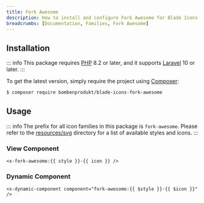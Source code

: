 ```yaml
---
title: Fork Awesome
description: How to install and configure Fork Awesome for Blade Icons.
breadcrumbs: [Documentation, Families, Fork Awesome]
---
```


## Installation

::: info
This package requires [PHP](https://www.php.net/) 8.2 or later, and it supports [Laravel](https://laravel.com/) 10 or later.
:::

To get the latest version, simply require the project using [Composer](https://getcomposer.org/):

```bash
$ composer require bombenprodukt/blade-icons-fork-awesome
```

## Usage

::: info
The prefix for all icon families in this package is `fork-awesome`. Please refer to the [resources/svg](https://github.com/faustbrian/blade-icons-fork-awesome/tree/main/resources/svg) directory for a list of available styles and icons.
:::

### View Component

```blade
<x-fork-awesome:{{ style }}-{{ icon }} />
```

### Dynamic Component

```blade
<x-dynamic-component component="fork-awesome:{{ $style }}-{{ $icon }}" />
```
